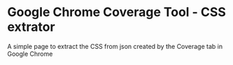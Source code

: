 # Google Chrome Coverage Tool - CSS extrator
 A simple page to extract the CSS from json created by the Coverage tab in Google Chrome
